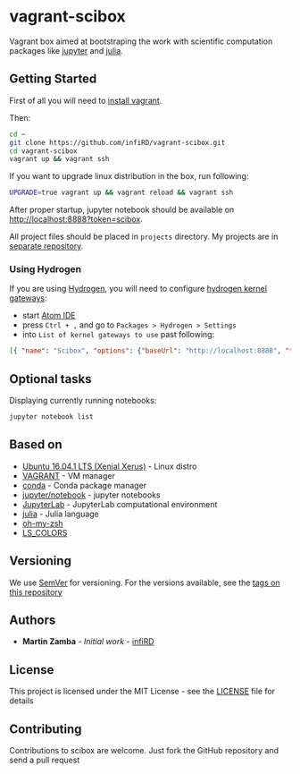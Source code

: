 # vagrant-scibox

Vagrant box aimed at bootstraping the work with scientific computation packages
like [jupyter](http://jupyter.org/) and [julia](http://julialang.org/).

## Getting Started

First of all you will need to [install vagrant](https://www.vagrantup.com/docs/installation/).

Then:

```bash
cd ~
git clone https://github.com/infiRD/vagrant-scibox.git
cd vagrant-scibox
vagrant up && vagrant ssh
```

If you want to upgrade linux distribution in the box, run following:

```bash
UPGRADE=true vagrant up && vagrant reload && vagrant ssh
```

After proper startup, jupyter notebook should be available on [http://localhost:8888?token=scibox](http://localhost:8888?token=scibox).

All project files should be placed in `projects` directory. My projects are in [separate repository](https://github.com/infiRD/scibox-projects).

### Using Hydrogen

If you are using [Hydrogen](https://github.com/nteract/hydrogen), you will need to configure [hydrogen kernel gateways](https://github.com/nteract/hydrogen#remote-kernels-via-kernel-gateways):

- start [Atom IDE](https://atom.io/)
- press `Ctrl + ,` and go to `Packages > Hydrogen > Settings`
- into `List of kernel gateways to use` past following:

```json
[{ "name": "Scibox", "options": {"baseUrl": "http://localhost:8888", "token": "scibox" }}]
```

## Optional tasks

Displaying currently running notebooks:

```bash
jupyter notebook list
```

## Based on

- [Ubuntu 16.04.1 LTS (Xenial Xerus)](http://releases.ubuntu.com/16.04/) - Linux distro
- [VAGRANT](https://www.vagrantup.com/) - VM manager
- [conda](https://github.com/conda/conda) - Conda package manager
- [jupyter/notebook](https://github.com/jupyter/notebook) - jupyter notebooks
- [JupyterLab](https://github.com/jupyter/notebook) - JupyterLab computational environment
- [julia](https://github.com/JuliaLang/julia) - Julia language
- [oh-my-zsh](https://github.com/robbyrussell/oh-my-zsh)
- [LS_COLORS](https://github.com/trapd00r/LS_COLORS)

## Versioning

We use [SemVer](http://semver.org/) for versioning. For the versions available, see the [tags on this repository](https://github.com/infiRD/Scibox/tags)

## Authors

- **Martin Zamba** - *Initial work* - [infiRD](https://github.com/infiRD)

## License

This project is licensed under the MIT License - see the [LICENSE](LICENSE) file for details

## Contributing

Contributions to scibox are welcome. Just fork the GitHub repository and send a pull request
